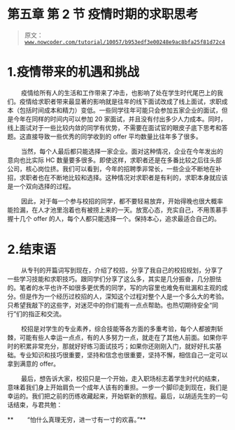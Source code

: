 # 第五章 第 2 节 疫情时期的求职思考

> 原文：[`www.nowcoder.com/tutorial/10057/b953edf3e00248e9ac8bfa25f81d72c4`](https://www.nowcoder.com/tutorial/10057/b953edf3e00248e9ac8bfa25f81d72c4)

# **1.疫情带来的机遇和挑战**

        疫情给所有人的生活和工作带来了冲击，也影响了处在学生时代尾巴上的我们。疫情给求职者带来最显著的影响就是往年的线下面试改成了线上面试，求职成本（包括时间成本和精力）变低。一些同学往年可能只会参加五家企业的面试，但是今年在同样的时间内可以参加 20 家面试，并且没有付出多少人力成本。同时，线上面试对于一些比较内敛的同学有优势，不需要在面试官的眼皮子底下思考和答题。这直接导致一些优秀的同学收到的 offer 平均数量比往年多了很多。

        当然，每个人最后都只能选择一家企业。面对这种情况，企业在今年发出的意向也比实际 HC 数量要多很多。即使这样，求职者还是在多番比较之后往头部公司，核心岗位挤。我们可以看到，今年的招聘季非常长，一些企业不断地在补招，求职者也在不断地比较和选择。这种情况对求职者是有利的，求职本身就应该是一个双向选择的过程。

        因此，对于每一个参与校招的同学，都不要轻易放弃，开始得晚也很大概率能捡漏，在人才池里泡着也有被捞上来的一天。放宽心态，充实自己，不用羡慕手握十几个 offer 的人，每个人都只能选择一个。保持本心，追求最适合自己的。

# 2.**结束语**

        从专刊的开篇词写到现在，介绍了校招，分享了我自己的校招规划，分享了一些学习技能和求职技巧。跟同学们分享了这么多，其实是几分振奋，几分胆怯的。笔者的水平也许不如很多更优秀的同学，写的内容里也难免有纰漏和主观的成分。但是作为一个经历过校招的人，深知这个过程对整个人是一个多么大的考验。只希望我敲下的这些字，对迷茫中的你们能有一点点帮助。也热切期待安全“同行”们的指正和交流。

        校招是对学生的专业素养，综合技能等各方面的多重考验，每个人都披荆斩棘，可能有些人幸运一点点，有的人多努力一点，就走在了其他人前面。如果你平时的积累非常充分，那就好好练习面试技巧；如果你还刚刚入门，就好好扎实基础。专业知识和技巧很重要，坚持和信念也很重要，坚持不懈，相信自己一定可以拿到满意的 offer。

        最后，想告诉大家，校招只是一个开始，走入职场标志着学生时代的结束，意味着我们身上开始肩负一个成年人该有的重担。一步一个脚印走到现在，我们是幸运的。我们把之前的历练收藏起来，开始崭新的旅程。最后，以胡适先生的一句话结束，与君共勉：

**        “怕什么真理无穷，进一寸有一寸的欢喜。”**